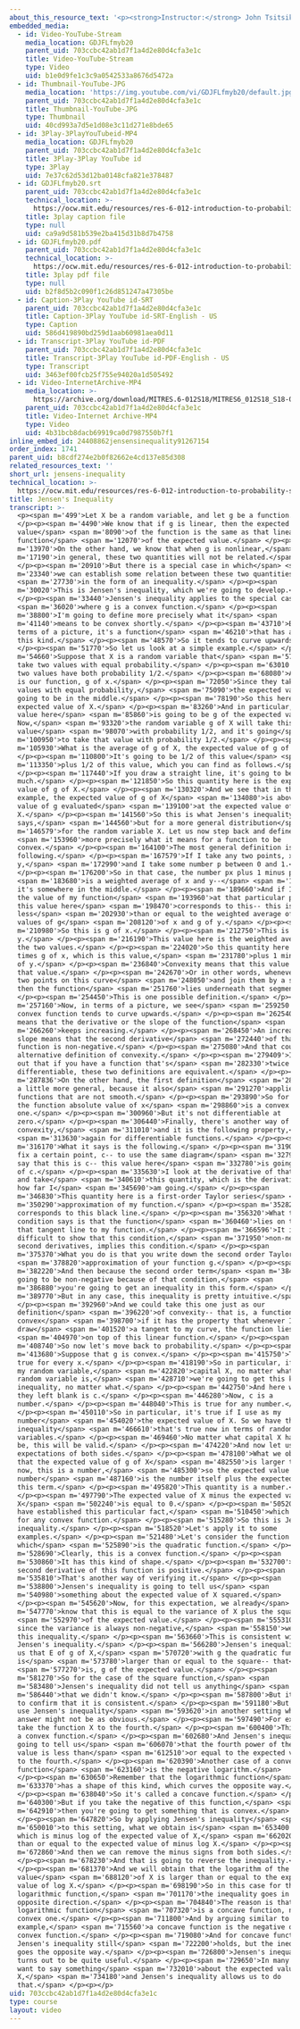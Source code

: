 ```yaml
---
about_this_resource_text: '<p><strong>Instructor:</strong> John Tsitsiklis</p>'
embedded_media:
  - id: Video-YouTube-Stream
    media_location: GDJFLfmyb20
    parent_uid: 703ccbc42ab1d7f1a4d2e80d4cfa3e1c
    title: Video-YouTube-Stream
    type: Video
    uid: b1e0d9fe1c3c9a0542533a8676d5472a
  - id: Thumbnail-YouTube-JPG
    media_location: 'https://img.youtube.com/vi/GDJFLfmyb20/default.jpg'
    parent_uid: 703ccbc42ab1d7f1a4d2e80d4cfa3e1c
    title: Thumbnail-YouTube-JPG
    type: Thumbnail
    uid: 40cd993a7d5e1d08e3c11d271e8bde65
  - id: 3Play-3PlayYouTubeid-MP4
    media_location: GDJFLfmyb20
    parent_uid: 703ccbc42ab1d7f1a4d2e80d4cfa3e1c
    title: 3Play-3Play YouTube id
    type: 3Play
    uid: 7e37c62d53d12ba0148cfa821e378487
  - id: GDJFLfmyb20.srt
    parent_uid: 703ccbc42ab1d7f1a4d2e80d4cfa3e1c
    technical_location: >-
      https://ocw.mit.edu/resources/res-6-012-introduction-to-probability-spring-2018/part-ii-inference-limit-theorems/jensens-inequality/GDJFLfmyb20.srt
    title: 3play caption file
    type: null
    uid: ca9a9d581b539e2ba415d31b8d7b4758
  - id: GDJFLfmyb20.pdf
    parent_uid: 703ccbc42ab1d7f1a4d2e80d4cfa3e1c
    technical_location: >-
      https://ocw.mit.edu/resources/res-6-012-introduction-to-probability-spring-2018/part-ii-inference-limit-theorems/jensens-inequality/GDJFLfmyb20.pdf
    title: 3play pdf file
    type: null
    uid: b2f8d5b2c090f1c26d851247a47305be
  - id: Caption-3Play YouTube id-SRT
    parent_uid: 703ccbc42ab1d7f1a4d2e80d4cfa3e1c
    title: Caption-3Play YouTube id-SRT-English - US
    type: Caption
    uid: 586d419890bd259d1aab60981aea0d11
  - id: Transcript-3Play YouTube id-PDF
    parent_uid: 703ccbc42ab1d7f1a4d2e80d4cfa3e1c
    title: Transcript-3Play YouTube id-PDF-English - US
    type: Transcript
    uid: 3463ef00fcb25f755e94020a1d505492
  - id: Video-InternetArchive-MP4
    media_location: >-
      https://archive.org/download/MITRES.6-012S18/MITRES6_012S18_S18-02_300k.mp4
    parent_uid: 703ccbc42ab1d7f1a4d2e80d4cfa3e1c
    title: Video-Internet Archive-MP4
    type: Video
    uid: 4b31bcb8dacb69919ca0d7987550b7f1
inline_embed_id: 24408862jensensinequality91267154
order_index: 1741
parent_uid: b8cdf274e2b0f82662e4cd137e85d308
related_resources_text: ''
short_url: jensens-inequality
technical_location: >-
  https://ocw.mit.edu/resources/res-6-012-introduction-to-probability-spring-2018/part-ii-inference-limit-theorems/jensens-inequality
title: Jensen's Inequality
transcript: >-
  <p><span m='499'>Let X be a random variable, and let g be a function.</span>
  </p><p><span m='4490'>We know that if g is linear, then the expected
  value</span> <span m='8090'>of the function is the same as that linear
  function</span> <span m='12070'>of the expected value.</span> </p><p><span
  m='13970'>On the other hand, we know that when g is nonlinear,</span> <span
  m='17190'>in general, these two quantities will not be related.</span>
  </p><p><span m='20910'>But there is a special case in which</span> <span
  m='23340'>we can establish some relation between these two quantities</span>
  <span m='27730'>in the form of an inequality.</span> </p><p><span
  m='30020'>This is Jensen's inequality, which we're going to develop.</span>
  </p><p><span m='33440'>Jensen's inequality applies to the special case</span>
  <span m='36020'>where g is a convex function.</span> </p><p><span
  m='38800'>I'm going to define more precisely what it</span> <span
  m='41140'>means to be convex shortly.</span> </p><p><span m='43710'>But in
  terms of a picture, it's a function</span> <span m='46210'>that has a shape of
  this kind.</span> </p><p><span m='48570'>So it tends to curve upwards.</span>
  </p><p><span m='51770'>So let us look at a simple example.</span> </p><p><span
  m='54660'>Suppose that X is a random variable that</span> <span m='57660'>can
  take two values with equal probability.</span> </p><p><span m='63010'>So these
  two values have both probability 1/2.</span> </p><p><span m='68080'>And this
  is our function, g of x.</span> </p><p><span m='72050'>Since they take the two
  values with equal probability,</span> <span m='75090'>the expected value is
  going to be in the middle.</span> </p><p><span m='78190'>So this here is the
  expected value of X.</span> </p><p><span m='83260'>And in particular, this
  value here</span> <span m='85860'>is going to be g of the expected value of X.
  Now,</span> <span m='93320'>the random variable g of X will take this
  value</span> <span m='98070'>with probability 1/2, and it's going</span> <span
  m='100950'>to take that value with probability 1/2.</span> </p><p><span
  m='105930'>What is the average of g of X, the expected value of g of X?</span>
  </p><p><span m='110800'>It's going to be 1/2 of this value</span> <span
  m='113350'>plus 1/2 of this value, which you can find as follows.</span>
  </p><p><span m='117440'>If you draw a straight line, it's going to be this
  much.</span> </p><p><span m='121850'>So this quantity here is the expected
  value of g of X.</span> </p><p><span m='130320'>And we see that in this
  example, the expected value of g of X</span> <span m='134080'>is above the
  value of g evaluated</span> <span m='139100'>at the expected value of
  X.</span> </p><p><span m='141560'>So this is what Jensen's inequality
  says,</span> <span m='144560'>but for a more general distribution</span> <span
  m='146579'>for the random variable X. Let us now step back and define</span>
  <span m='153960'>more precisely what it means for a function to be
  convex.</span> </p><p><span m='164100'>The most general definition is the
  following.</span> </p><p><span m='167579'>If I take any two points, x and
  y,</span> <span m='172990'>and I take some number p between 0 and 1.</span>
  </p><p><span m='176200'>So in that case, the number px plus 1 minus py</span>
  <span m='183680'>is a weighted average of x and y--</span> <span m='187170'>so
  it's somewhere in the middle.</span> </p><p><span m='189660'>And if I look at
  the value of my function</span> <span m='193960'>at that particular point-- so
  this value here</span> <span m='198470'>corresponds to this-- this is
  less</span> <span m='202930'>than or equal to the weighted average of the
  values of g</span> <span m='208120'>of x and g of y.</span> </p><p><span
  m='210980'>So this is g of x.</span> </p><p><span m='212750'>This is g of
  y.</span> </p><p><span m='216190'>This value here is the weighted average of
  the two values.</span> </p><p><span m='224020'>So this quantity here is p
  times g of x, which is this value,</span> <span m='231780'>plus 1 minus p, g
  of y.</span> </p><p><span m='236840'>Convexity means that this value is below
  that value.</span> </p><p><span m='242670'>Or in other words, whenever I take
  two points on this curve</span> <span m='248050'>and join them by a segment,
  then the function</span> <span m='251760'>lies underneath that segment.</span>
  </p><p><span m='254450'>This is one possible definition.</span> </p><p><span
  m='257160'>Now, in terms of a picture, we see</span> <span m='259250'>that a
  convex function tends to curve upwards.</span> </p><p><span m='262540'>This
  means that the derivative or the slope of the function</span> <span
  m='266260'>keeps increasing.</span> </p><p><span m='268450'>An increasing
  slope means that the second derivative</span> <span m='272440'>of that
  function is non-negative.</span> </p><p><span m='275080'>And that could be an
  alternative definition of convexity.</span> </p><p><span m='279409'>It turns
  out that if you have a function that's</span> <span m='282330'>twice
  differentiable, these two definitions are equivalent.</span> </p><p><span
  m='287836'>On the other hand, the first definition</span> <span m='289460'>is
  a little more general, because it also</span> <span m='291270'>applies to
  functions that are not smooth.</span> </p><p><span m='293890'>So for example,
  the function absolute value of x</span> <span m='298860'>is a convex
  one.</span> </p><p><span m='300960'>But it's not differentiable at
  zero.</span> </p><p><span m='306440'>Finally, there's another way of defining
  convexity,</span> <span m='311010'>and it is the following property,</span>
  <span m='313630'>again for differentiable functions.</span> </p><p><span
  m='316170'>What it says is the following.</span> </p><p><span m='319010'>If I
  fix a certain point, c-- to use the same diagram</span> <span m='327910'>let's
  say that this is c-- this value here</span> <span m='332780'>is going to be g
  of c.</span> </p><p><span m='335630'>I look at the derivative of that function
  and take</span> <span m='340610'>this quantity, which is the derivative times
  how far I</span> <span m='345690'>am going.</span> </p><p><span
  m='346830'>This quantity here is a first-order Taylor series</span> <span
  m='350290'>approximation of my function.</span> </p><p><span m='352820'>So it
  corresponds to this black line.</span> </p><p><span m='356320'>What this
  condition says is that the function</span> <span m='360460'>lies on top of
  that tangent line to my function.</span> </p><p><span m='366596'>It is not too
  difficult to show that this condition,</span> <span m='371950'>non-negative
  second derivatives, implies this condition.</span> </p><p><span
  m='375370'>What you do is that you write down the second order Taylor</span>
  <span m='378820'>approximation of your function g.</span> </p><p><span
  m='382220'>And then because the second order term</span> <span m='384135'>is
  going to be non-negative because of that condition,</span> <span
  m='386880'>you're going to get an inequality in this form.</span> </p><p><span
  m='389770'>But in any case, this inequality is pretty intuitive.</span>
  </p><p><span m='392960'>And we could take this one just as our
  definition</span> <span m='396220'>of convexity-- that is, a function is
  convex</span> <span m='398700'>if it has the property that whenever I
  draw</span> <span m='401520'>a tangent to my curve, the function lies</span>
  <span m='404970'>on top of this linear function.</span> </p><p><span
  m='408740'>So now let's move back to probability.</span> </p><p><span
  m='413680'>Suppose that g is convex.</span> </p><p><span m='415750'>This is
  true for every x.</span> </p><p><span m='418190'>So in particular, if I have
  my random variable,</span> <span m='422820'>capital X, no matter what my
  random variable is,</span> <span m='428710'>we're going to get this kind of
  inequality, no matter what.</span> </p><p><span m='442750'>And here what I
  they left blank is c.</span> </p><p><span m='446280'>Now, c is a
  number.</span> </p><p><span m='448040'>This is true for any number.</span>
  </p><p><span m='450110'>So in particular, it's true if I use as my
  number</span> <span m='454020'>the expected value of X. So we have this
  inequality</span> <span m='466610'>that's true now in terms of random
  variables.</span> </p><p><span m='469460'>No matter what capital X happens to
  be, this will be valid.</span> </p><p><span m='474220'>And now let us take
  expectations of both sides.</span> </p><p><span m='478100'>What we obtain is
  that the expected value of g of X</span> <span m='482550'>is larger than--
  now, this is a number,</span> <span m='485300'>so the expected value of that
  number</span> <span m='487160'>is the number itself plus the expected value of
  this term.</span> </p><p><span m='495820'>This quantity is a number.</span>
  </p><p><span m='497790'>The expected value of X minus the expected value of
  X</span> <span m='502240'>is equal to 0.</span> </p><p><span m='505200'>And we
  have established this particular fact,</span> <span m='510450'>which is true
  for any convex function.</span> </p><p><span m='515280'>So this is Jensen's
  inequality.</span> </p><p><span m='518520'>Let's apply it to some
  examples.</span> </p><p><span m='521480'>Let's consider the function g,
  which</span> <span m='525890'>is the quadratic function.</span> </p><p><span
  m='528690'>Clearly, this is a convex function.</span> </p><p><span
  m='530860'>It has this kind of shape.</span> </p><p><span m='532700'>And the
  second derivative of this function is positive.</span> </p><p><span
  m='535810'>That's another way of verifying it.</span> </p><p><span
  m='538800'>Jensen's inequality is going to tell us</span> <span
  m='540980'>something about the expected value of X squared.</span>
  </p><p><span m='545620'>Now, for this expectation, we already</span> <span
  m='547770'>know that this is equal to the variance of X plus the square</span>
  <span m='552970'>of the expected value.</span> </p><p><span m='555310'>And
  since the variance is always non-negative,</span> <span m='558150'>we obtain
  this inequality.</span> </p><p><span m='563660'>This is consistent with
  Jensen's inequality.</span> </p><p><span m='566280'>Jensen's inequality tells
  us that E of g of X,</span> <span m='570720'>with g the quadratic function,
  is</span> <span m='573780'>larger than or equal to the square-- that</span>
  <span m='577270'>is, g of the expected value.</span> </p><p><span
  m='581270'>So for the case of the square function,</span> <span
  m='583480'>Jensen's inequality did not tell us anything</span> <span
  m='586440'>that we didn't know.</span> </p><p><span m='587800'>But it's nice
  to confirm that it is consistent.</span> </p><p><span m='591180'>But we could
  use Jensen's inequality</span> <span m='593620'>in another setting where the
  answer might not be as obvious.</span> </p><p><span m='597490'>For example,
  take the function X to the fourth.</span> </p><p><span m='600400'>This is also
  a convex function.</span> </p><p><span m='602680'>And Jensen's inequality is
  going to tell us</span> <span m='606070'>that the fourth power of the expected
  value is less than</span> <span m='612510'>or equal to the expected value of X
  to the fourth.</span> </p><p><span m='620390'>Another case of a convex
  function</span> <span m='623160'>is the negative logarithm.</span>
  </p><p><span m='630650'>Remember that the logarithmic function</span> <span
  m='633370'>has a shape of this kind, which curves the opposite way.</span>
  </p><p><span m='638040'>So it's called a concave function.</span> </p><p><span
  m='640300'>But if you take the negative of this function,</span> <span
  m='642910'>then you're going to get something that is convex.</span>
  </p><p><span m='647820'>So by applying Jensen's inequality</span> <span
  m='650010'>to this setting, what we obtain is</span> <span m='653400'>that g,
  which is minus log of the expected value of X,</span> <span m='662020'>is less
  than or equal to the expected value of minus log X.</span> </p><p><span
  m='672860'>And then we can remove the minus signs from both sides.</span>
  </p><p><span m='678230'>And that is going to reverse the inequality.</span>
  </p><p><span m='681370'>And we will obtain that the logarithm of the expected
  value</span> <span m='688120'>of X is larger than or equal to the expected
  value of log X.</span> </p><p><span m='698190'>So in this case for the
  logarithmic function,</span> <span m='701170'>the inequality goes in the
  opposite direction.</span> </p><p><span m='704840'>The reason is that the
  logarithmic function</span> <span m='707320'>is a concave function, not a
  convex one.</span> </p><p><span m='711800'>And by arguing similar to this
  example,</span> <span m='715560'>a concave function is the negative of a
  convex function.</span> </p><p><span m='719080'>And for concave functions,
  Jensen's inequality still</span> <span m='722200'>holds, but the inequality
  goes the opposite way.</span> </p><p><span m='726800'>Jensen's inequality
  turns out to be quite useful.</span> </p><p><span m='729650'>In many cases, we
  want to say something</span> <span m='732010'>about the expected value of g of
  X,</span> <span m='734180'>and Jensen's inequality allows us to do
  that.</span> </p><p></p>
uid: 703ccbc42ab1d7f1a4d2e80d4cfa3e1c
type: course
layout: video
---
```

